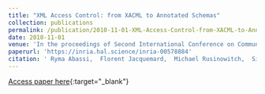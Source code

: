 ```yaml
---
title: "XML Access Control: from XACML to Annotated Schemas"
collection: publications
permalink: /publication/2010-11-01-XML-Access-Control-from-XACML-to-Annotated-Schemas
date: 2010-11-01
venue: 'In the proceedings of Second International Conference on Communications and Networking (ComNet)'
paperurl: 'https://inria.hal.science/inria-00578884'
citation: ' Ryma Abassi,  Florent Jacquemard,  Michael Rusinowitch,  Sihem El, &quot;XML Access Control: from XACML to Annotated Schemas.&quot; In the proceedings of Second International Conference on Communications and Networking (ComNet), 2010.'
---
```

[Access paper here](https://inria.hal.science/inria-00578884){:target="_blank"}
